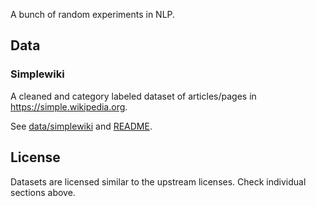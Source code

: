 A bunch of random experiments in NLP.

## Data

### Simplewiki

A cleaned and category labeled dataset of articles/pages in
<https://simple.wikipedia.org>.

See [data/simplewiki][simplewiki_data] and [README][simplewiki_readme].

[simplewiki_data]: https://github.com/codito/nlp-expt/blob/master/data/simplewiki/
[simplewiki_readme]: https://github.com/codito/nlp-expt/blob/master/data/simplewiki/README.md

## License
Datasets are licensed similar to the upstream licenses. Check individual
sections above.
